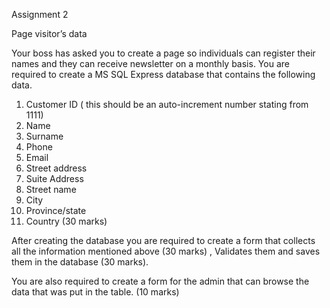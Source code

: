 Assignment 2

Page visitor’s data

Your boss has asked you to create a page so individuals can register their names and they can receive newsletter on a monthly basis. You are required to create a MS SQL Express database that contains the following data.
1. Customer ID ( this should be an auto-increment number stating from 1111)
2. Name
3. Surname
4. Phone
5. Email
6. Street address
7. Suite Address
8. Street name
9. City
10. Province/state
11. Country
(30 marks)

After creating the database you are required to create a form that collects all the information mentioned above (30 marks) , Validates them and saves them in the database (30 marks).

You are also required to create a form for the admin that can browse the data that was put in the table. (10 marks)
